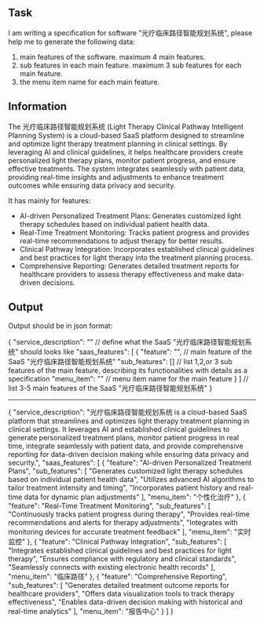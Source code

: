 ## Task

I am writing a specification for software "光疗临床路径智能规划系统", please help me to generate the following data:

1. main features of the software. maximum 4 main features.
2. sub features in each main feature. maximum 3 sub features for each main feature.
3. the menu item name for each main feature.

## Information

The 光疗临床路径智能规划系统 (Light Therapy Clinical Pathway Intelligent Planning System) is a cloud-based SaaS platform designed to streamline and optimize light therapy treatment planning in clinical settings. By leveraging AI and clinical guidelines, it helps healthcare providers create personalized light therapy plans, monitor patient progress, and ensure effective treatments. The system integrates seamlessly with patient data, providing real-time insights and adjustments to enhance treatment outcomes while ensuring data privacy and security.

It has mainly for features:

- AI-driven Personalized Treatment Plans: Generates customized light therapy schedules based on individual patient health data.
- Real-Time Treatment Monitoring: Tracks patient progress and provides real-time recommendations to adjust therapy for better results.
- Clinical Pathway Integration: Incorporates established clinical guidelines and best practices for light therapy into the treatment planning process.
- Comprehensive Reporting: Generates detailed treatment reports for healthcare providers to assess therapy effectiveness and make data-driven decisions.

## Output

Output should be in json format:


{
    "service_description": "" // define what the SaaS "光疗临床路径智能规划系统" should looks like
    "saas_features": [
        {
            "feature": "", // main feature of the SaaS "光疗临床路径智能规划系统"
            "sub_features": [] // list 1,2,or 3 sub features of the main feature, describing its functionalities with details as a specification
            "menu_item": "" // menu item name for the main feature
        }
    ] // list 3-5 main features of the SaaS "光疗临床路径智能规划系统"
}


---------

{
    "service_description": "光疗临床路径智能规划系统 is a cloud-based SaaS platform that streamlines and optimizes light therapy treatment planning in clinical settings. It leverages AI and established clinical guidelines to generate personalized treatment plans, monitor patient progress in real time, integrate seamlessly with patient data, and provide comprehensive reporting for data-driven decision making while ensuring data privacy and security.",
    "saas_features": [
        {
            "feature": "AI-driven Personalized Treatment Plans",
            "sub_features": [
                "Generates customized light therapy schedules based on individual patient health data",
                "Utilizes advanced AI algorithms to tailor treatment intensity and timing",
                "Incorporates patient history and real-time data for dynamic plan adjustments"
            ],
            "menu_item": "个性化治疗"
        },
        {
            "feature": "Real-Time Treatment Monitoring",
            "sub_features": [
                "Continuously tracks patient progress during therapy",
                "Provides real-time recommendations and alerts for therapy adjustments",
                "Integrates with monitoring devices for accurate treatment feedback"
            ],
            "menu_item": "实时监控"
        },
        {
            "feature": "Clinical Pathway Integration",
            "sub_features": [
                "Integrates established clinical guidelines and best practices for light therapy",
                "Ensures compliance with regulatory and clinical standards",
                "Seamlessly connects with existing electronic health records"
            ],
            "menu_item": "临床路径"
        },
        {
            "feature": "Comprehensive Reporting",
            "sub_features": [
                "Generates detailed treatment outcome reports for healthcare providers",
                "Offers data visualization tools to track therapy effectiveness",
                "Enables data-driven decision making with historical and real-time analytics"
            ],
            "menu_item": "报告中心"
        }
    ]
}
